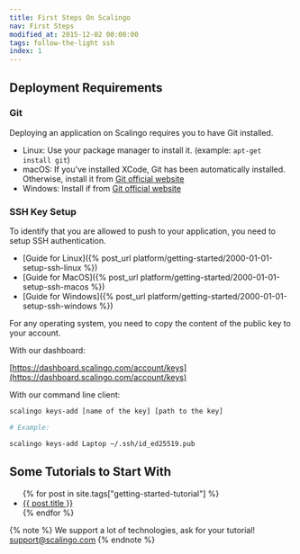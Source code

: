 ```yaml
---
title: First Steps On Scalingo
nav: First Steps
modified_at: 2015-12-02 00:00:00
tags: follow-the-light ssh
index: 1
---
```


## Deployment Requirements

### Git

Deploying an application on Scalingo requires you to have Git installed.

* Linux: Use your package manager to install it. (example: `apt-get install git`)
* macOS: If you've installed XCode, Git has been automatically installed. Otherwise,
  install it from [Git official website](http://git-scm.com/download/mac)
* Windows: Install if from [Git official website](http://git-scm.com/download/windows)

### SSH Key Setup

To identify that you are allowed to push to your application, you need to setup SSH
authentication.

* [Guide for Linux]({% post_url platform/getting-started/2000-01-01-setup-ssh-linux %})
* [Guide for MacOS]({% post_url platform/getting-started/2000-01-01-setup-ssh-macos %})
* [Guide for Windows]({% post_url platform/getting-started/2000-01-01-setup-ssh-windows %})

For any operating system, you need to copy the content of the public key to your account.

With our dashboard:

[https://dashboard.scalingo.com/account/keys](https://dashboard.scalingo.com/account/keys)

With our command line client:

```bash
scalingo keys-add [name of the key] [path to the key]

# Example:

scalingo keys-add Laptop ~/.ssh/id_ed25519.pub
```

## Some Tutorials to Start With

<ul class="list-unstyled">
  {% for post in site.tags["getting-started-tutorial"] %}
  <li><a href="{{ post.url }}">{{ post.title }}</a></li>
  {% endfor %}
</ul>

{% note %}
  We support a lot of technologies, ask for your tutorial!
  <a href="mailto:support@scalingo.com">support@scalingo.com</a>
{% endnote %}
